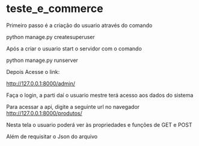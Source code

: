 # teste_e_commerce

Primeiro passo é a criação do usuario através do comando

python manage.py createsuperuser

Após a criar o usuario start o servidor com o comando

python manage.py runserver

Depois Acesse o link:

http://127.0.0.1:8000/admin/

Faça o login, a parti daí o usuario mestre terá acesso aos dados do sistema

Para acessar a api, digite a seguinte url no navegador
http://127.0.0.1:8000/produtos/

Nesta tela o usuario poderá ver às propriedades e funções de GET e POST 

Além de requisitar o Json do arquivo
